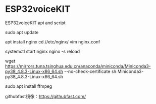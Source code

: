 # ESP32voiceKIT
ESP32voiceKIT api and script

sudo apt update

apt install nginx
cd //etc/nginx/
vim nginx.conf

systemctl start nginx
nginx -s reload


wget https://mirrors.tuna.tsinghua.edu.cn/anaconda/miniconda/Miniconda3-py38_4.8.3-Linux-x86_64.sh --no-check-certificate
sh Miniconda3-py38_4.8.3-Linux-x86_64.sh

sudo apt install ffmpeg






githubfast镜像：https://githubfast.com/
